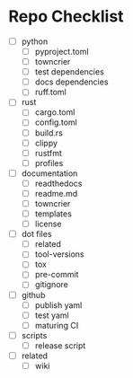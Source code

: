 
# Repo Checklist

- [ ] python
    - [ ] pyproject.toml
    - [ ] towncrier
    - [ ] test dependencies
    - [ ] docs dependencies
    - [ ] ruff.toml
- [ ] rust
    - [ ] cargo.toml
    - [ ] config.toml
    - [ ] build.rs
    - [ ] clippy
    - [ ] rustfmt
    - [ ] profiles
- [ ] documentation
    - [ ] readthedocs
    - [ ] readme.md
    - [ ] towncrier
    - [ ] templates
    - [ ] license
- [ ] dot files
    - [ ] related
    - [ ] tool-versions
    - [ ] tox
    - [ ] pre-commit
    - [ ] gitignore
- [ ] github
    - [ ] publish yaml
    - [ ] test yaml
    - [ ] maturing CI
- [ ] scripts
    - [ ] release script
- [ ] related
    - [ ] wiki
